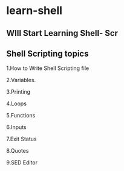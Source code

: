 # learn-shell

## WIll Start Learning Shell- Scr

## Shell Scripting topics

1.How to Write Shell Scripting file

2.Variables.

3.Printing

4.Loops

5.Functions

6.Inputs

7.Exit Status

8.Quotes

9.SED Editor